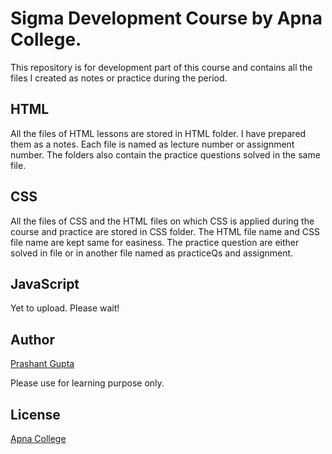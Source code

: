 # Sigma Development Course by Apna College.

This repository is for development part of this course and contains all the files I created as notes or practice during the period.

## HTML
All the files of HTML lessons are stored in HTML folder. I have prepared them as a notes. Each file is named as lecture number or assignment number. The folders also contain the practice questions solved in the same file.

## CSS 
All the files of CSS and the HTML files on which CSS is applied during the course and practice are stored in CSS folder. The HTML file name and CSS file name are kept same for easiness. The practice question are either solved in file or in another file named as practiceQs and assignment.

## JavaScript
Yet to upload.  Please wait!

## Author

[Prashant Gupta](https://www.github.com/prashant-g0/)

Please use for learning purpose only.

## License

[Apna College](https://www.apnacollege.in/)
